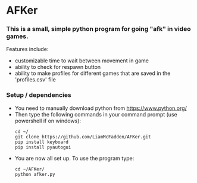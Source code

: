 # AFKer
### This is a small, simple python program for going "afk" in video games.  
Features include:
  - customizable time to wait between movement in game
  - ability to check for respawn button
  - ability to make profiles for different games that are saved in the 'profiles.csv' file
### Setup / dependencies  
  - You need to manually download python from https://www.python.org/
  - Then type the following commands in your command prompt (use powershell if on windows):  
    ```
    cd ~/
    git clone https://github.com/LiamMcFadden/AFKer.git
    pip install keyboard
    pip install pyautogui
    ```
  - You are now all set up. To use the program type:
    ```
    cd ~/AFKer/
    python afker.py
    ```





  
